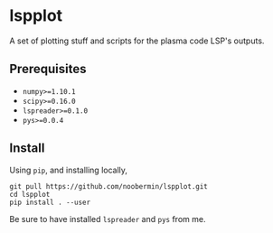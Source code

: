 lspplot
=========

A set of plotting stuff and scripts for the plasma code LSP's outputs.

Prerequisites
-------------
* `numpy>=1.10.1`
* `scipy>=0.16.0`
* `lspreader>=0.1.0`
* `pys>=0.0.4`

Install
-------

Using `pip`, and installing locally,

    git pull https://github.com/noobermin/lspplot.git
    cd lspplot
    pip install . --user

Be sure to have installed `lspreader` and `pys` from me.
